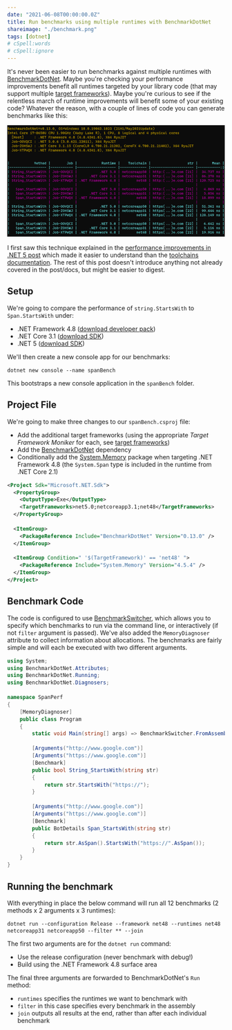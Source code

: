 ```yaml
---
date: "2021-06-08T00:00:00.0Z"
title: Run benchmarks using multiple runtimes with BenchmarkDotNet
shareimage: "./benchmark.png"
tags: [dotnet]
# cSpell:words
# cSpell:ignore
---
```


It's never been easier to run benchmarks against multiple runtimes with [BenchmarkDotNet]. Maybe you're checking your performance improvements benefit all runtimes targeted by your library code (that may support multiple [target frameworks]). Maybe you're curious to see if the relentless march of runtime improvements will benefit some of your existing code? Whatever the reason, with a couple of lines of code you can generate benchmarks like this:

![BenchmarkDotNet results](./benchmark.png)

I first saw this technique explained in the [performance improvements in .NET 5 post] which made it easier to understand than the [toolchains documentation]. The rest of this post doesn't introduce anything not already covered in the post/docs, but might be easier to digest.

## Setup

We're going to compare the performance of `string.StartsWith` to `Span.StartsWith` under:

- .NET Framework 4.8 ([download developer pack][net48 sdk])
- .NET Core 3.1 ([download SDK][net31 sdk])
- .NET 5 ([download SDK][net5 sdk])

We'll then create a new console app for our benchmarks:

```shell
dotnet new console --name spanBench
```

This bootstraps a new console application in the `spanBench` folder.

## Project File

We're going to make three changes to our `spanBench.csproj` file:

- Add the additional target frameworks (using the appropriate _Target Framework Moniker_ for each, see [target frameworks])
- Add the [BenchmarkDotNet] dependency
- Conditionally add the [System.Memory] package when targeting .NET Framework 4.8 (the `System.Span` type is included in the runtime from .NET Core 2.1)

```xml
<Project Sdk="Microsoft.NET.Sdk">
  <PropertyGroup>
    <OutputType>Exe</OutputType>
    <TargetFrameworks>net5.0;netcoreapp3.1;net48</TargetFrameworks>
  </PropertyGroup>

  <ItemGroup>
    <PackageReference Include="BenchmarkDotNet" Version="0.13.0" />
  </ItemGroup>

  <ItemGroup Condition=" '$(TargetFramework)' == 'net48' ">
    <PackageReference Include="System.Memory" Version="4.5.4" />
  </ItemGroup>
</Project>
```

## Benchmark Code

The code is configured to use [BenchmarkSwitcher], which allows you to specify which benchmarks to run via the command line, or interactively (if not `filter` argument is passed). We've also added the `MemoryDiagnoser` attribute to collect information about allocations. The benchmarks are fairly simple and will each be executed with two different arguments.

```csharp
using System;
using BenchmarkDotNet.Attributes;
using BenchmarkDotNet.Running;
using BenchmarkDotNet.Diagnosers;

namespace SpanPerf
{
    [MemoryDiagnoser]
    public class Program
    {
        static void Main(string[] args) => BenchmarkSwitcher.FromAssemblies(new[] { typeof(Program).Assembly }).Run(args);

        [Arguments("http://www.google.com")]
        [Arguments("https://www.google.com")]
        [Benchmark]
        public bool String_StartsWith(string str)
        {
            return str.StartsWith("https://");
        }

        [Arguments("http://www.google.com")]
        [Arguments("https://www.google.com")]
        [Benchmark]
        public BotDetails Span_StartsWith(string str)
        {
            return str.AsSpan().StartsWith("https://".AsSpan());
        }
    }
}
```

## Running the benchmark

With everything in place the below command will run all 12 benchmarks (2 methods x 2 arguments x 3 runtimes):

```shell
dotnet run --configuration Release --framework net48 --runtimes net48 netcoreapp31 netcoreapp50 --filter ** --join
```

The first two arguments are for the `dotnet run` command:

- Use the release configuration (never benchmark with debug!)
- Build using the .NET Framework 4.8 surface area

The final three arguments are forwarded to BenchmarkDotNet's `Run` method:

- `runtimes` specifies the runtimes we want to benchmark with
- `filter` in this case specifies every benchmark in the assembly
- `join` outputs all results at the end, rather than after each individual benchmark

[target frameworks]: https://docs.microsoft.com/en-us/dotnet/standard/frameworks
[benchmarkdotnet]: https://benchmarkdotnet.org/
[performance improvements in .net 5 post]: https://devblogs.microsoft.com/dotnet/performance-improvements-in-net-5/
[toolchains documentation]: https://benchmarkdotnet.org/articles/configs/toolchains.html
[net5 sdk]: https://dotnet.microsoft.com/download/dotnet/5.0
[net31 sdk]: https://dotnet.microsoft.com/download/dotnet/3.1
[net48 sdk]: https://dotnet.microsoft.com/download/dotnet-framework/net48
[system.memory]: https://www.nuget.org/packages/System.Memory/
[benchmarkswitcher]: https://benchmarkdotnet.org/articles/guides/how-to-run.html#benchmarkswitcher

